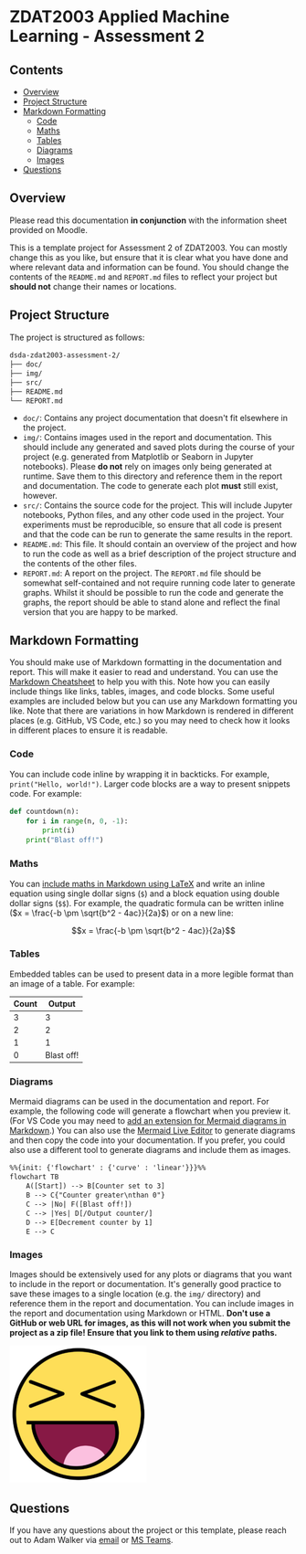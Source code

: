 # ZDAT2003 Applied Machine Learning - Assessment 2

## Contents

- [Overview](#overview)
- [Project Structure](#project-structure)
- [Markdown Formatting](#markdown-formatting)
  - [Code](#code)
  - [Maths](#maths)
  - [Tables](#tables)
  - [Diagrams](#diagrams)
  - [Images](#images)
- [Questions](#questions)

## Overview

Please read this documentation **in conjunction** with the information sheet provided on Moodle.

This is a template project for Assessment 2 of ZDAT2003. You can mostly change this as you like, but ensure that it is clear what you have done and where relevant data and information can be found. You should change the contents of the `README.md` and `REPORT.md` files to reflect your project but **should not** change their names or locations.

## Project Structure

The project is structured as follows:

```plaintext
dsda-zdat2003-assessment-2/
├── doc/
├── img/
├── src/
├── README.md
└── REPORT.md
```

- `doc/`: Contains any project documentation that doesn't fit elsewhere in the project.
- `img/`: Contains images used in the report and documentation. This should include any generated and saved plots during the course of your project (e.g. generated from Matplotlib or Seaborn in Jupyter notebooks). Please **do not** rely on images only being generated at runtime. Save them to this directory and reference them in the report and documentation. The code to generate each plot **must** still exist, however.
- `src/`: Contains the source code for the project. This will include Jupyter notebooks, Python files, and any other code used in the project. Your experiments must be reproducible, so ensure that all code is present and that the code can be run to generate the same results in the report.
- `README.md`: This file. It should contain an overview of the project and how to run the code as well as a brief description of the project structure and the contents of the other files.
- `REPORT.md`: A report on the project. The `REPORT.md` file should be somewhat self-contained and not require running code later to generate graphs. Whilst it should be possible to run the code and generate the graphs, the report should be able to stand alone and reflect the final version that you are happy to be marked.

## Markdown Formatting

You should make use of Markdown formatting in the documentation and report. This will make it easier to read and understand. You can use the [Markdown Cheatsheet](https://www.markdownguide.org/cheat-sheet/) to help you with this. Note how you can easily include things like links, tables, images, and code blocks. Some useful examples are included below but you can use any Markdown formatting you like. Note that there are variations in how Markdown is rendered in different places (e.g. GitHub, VS Code, etc.) so you may need to check how it looks in different places to ensure it is readable.

### Code

You can include code inline by wrapping it in backticks. For example, `print("Hello, world!")`. Larger code blocks are a way to present snippets code. For example:

```python
def countdown(n):
    for i in range(n, 0, -1):
        print(i)
    print("Blast off!")
```

### Maths

You can [include maths in Markdown using LaTeX](https://docs.github.com/en/get-started/writing-on-github/working-with-advanced-formatting/writing-mathematical-expressions) and write an inline equation using single dollar signs (`$`) and a block equation using double dollar signs (`$$`). For example, the quadratic formula can be written inline ($x = \frac{-b \pm \sqrt{b^2 - 4ac}}{2a}$) or on a new line:

$$x = \frac{-b \pm \sqrt{b^2 - 4ac}}{2a}$$

### Tables

Embedded tables can be used to present data in a more legible format than an image of a table. For example:

| Count | Output     |
|-------|------------|
| 3     | 3          |
| 2     | 2          |
| 1     | 1          |
| 0     | Blast off! |

### Diagrams

Mermaid diagrams can be used in the documentation and report. For example, the following code will generate a flowchart when you preview it. (For VS Code you may need to [add an extension for Mermaid diagrams in Markdown](https://marketplace.visualstudio.com/items?itemName=bierner.markdown-mermaid).) You can also use the [Mermaid Live Editor](https://mermaid-js.github.io/mermaid-live-editor/) to generate diagrams and then copy the code into your documentation. If you prefer, you could also use a different tool to generate diagrams and include them as images.

```mermaid
%%{init: {'flowchart' : {'curve' : 'linear'}}}%%
flowchart TB
    A([Start]) --> B[Counter set to 3]
    B --> C{"Counter greater\nthan 0"}
    C --> |No| F([Blast off!])
    C --> |Yes| D[/Output counter/]
    D --> E[Decrement counter by 1]
    E --> C
```

### Images

Images should be extensively used for any plots or diagrams that you want to include in the report or documentation. It's generally good practice to save these images to a single location (e.g. the `img/` directory) and reference them in the report and documentation. You can include images in the report and documentation using Markdown or HTML. **Don't use a GitHub or web URL for images, as this will not work when you submit the project as a zip file! Ensure that you link to them using *relative* paths.**

![Smiley Face](img/smiley.png)

## Questions

If you have any questions about the project or this template, please reach out to Adam Walker via [email](mailto:adam.walker1@nottingham.ac.uk) or [MS Teams](https://teams.microsoft.com/l/chat/0/0?users=Adam.Walker1@nottingham.ac.uk).
